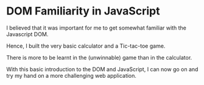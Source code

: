 # DOM Familiarity in JavaScript

I believed that it was important for me to get somewhat familiar with the Javascript DOM.

Hence, I built the very basic calculator and a Tic-tac-toe game.

There is more to be learnt in the (unwinnable) game than in the calculator.

With this basic introduction to the DOM and JavaScript, I can now go on and try my hand on a more challenging web application.